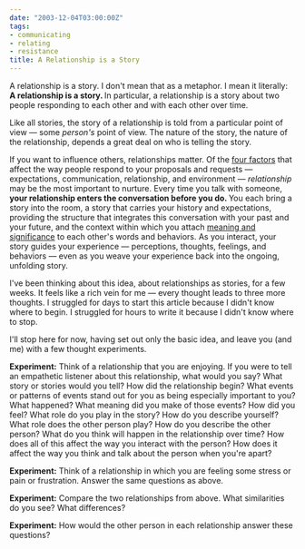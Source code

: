 ```yaml
---
date: "2003-12-04T03:00:00Z"
tags:
- communicating
- relating
- resistance
title: A Relationship is a Story
---
```


<p> A relationship is a story. I don't mean that as a metaphor. I mean it literally: <strong> A relationship is a story. </strong> In particular, a relationship is a story about two people responding to each other and with each other over time. </p>
<p> Like all stories, the story of a relationship is told from a particular point of view — some <em>person's</em> point of view. The nature of the story, the nature of the relationship, depends a great deal on who is telling the story. </p>
<p> If you want to influence others, relationships matter. Of the <a href="http://dhemery.com/articles/resistance_as_a_resource/">four factors</a> that affect the way people respond to your proposals and requests — expectations, communication, relationship, and environment — <em>relationship</em> may be the most important to nurture. Every time you talk with someone, <strong> your relationship enters the conversation before you do. </strong> You each bring a story into the room, a story that carries your history and expectations, providing the structure that integrates this conversation with your past and your future, and the context within which you attach <a href="http://dhemery.com/articles/untangling_communication/">meaning and significance</a> to each other's words and behaviors. As you interact, your story guides your experience — perceptions, thoughts, feelings, and behaviors — even as you weave your experience back into the ongoing, unfolding story. </p>
<p> I've been thinking about this idea, about relationships as stories, for a few weeks. It feels like a rich vein for me — every thought leads to three more thoughts. I struggled for days to start this article because I didn't know where to begin. I struggled for hours to write it because I didn't know where to stop. </p>
<p> I'll stop here for now, having set out only the basic idea, and leave you (and me) with a few thought experiments. </p>
<p>
<strong>Experiment:</strong> Think of a relationship that you are enjoying. If you were to tell an empathetic listener about this relationship, what would you say? What story or stories would you tell? How did the relationship begin? What events or patterns of events stand out for you as being especially important to you? What happened? What meaning did you make of those events? How did you feel? What role do you play in the story? How do you describe yourself? What role does the other person play? How do you describe the other person? What do you think will happen in the relationship over time? How does all of this affect the way you interact with the person? How does it affect the way you think and talk about the person when you're apart? </p>
<p>
<strong>Experiment:</strong> Think of a relationship in which you are feeling some stress or pain or frustration. Answer the same questions as above. </p>
<p>
<strong>Experiment:</strong> Compare the two relationships from above. What similarities do you see? What differences? </p>
<p>
<strong>Experiment:</strong> How would the other person in each relationship answer these questions? </p>
